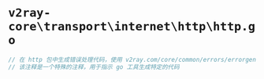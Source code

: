 # `v2ray-core\transport\internet\http\http.go`

```go
// 在 http 包中生成错误处理代码，使用 v2ray.com/core/common/errors/errorgen 工具
// 该注释是一个特殊的注释，用于指示 go 工具生成特定的代码
```